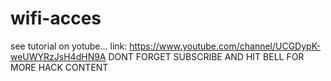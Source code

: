 # wifi-acces
see tutorial on yotube...
link: https://www.youtube.com/channel/UCGDypK-weUWYRzJsH4dHN9A
DONT FORGET SUBSCRIBE AND HIT BELL FOR MORE HACK CONTENT
